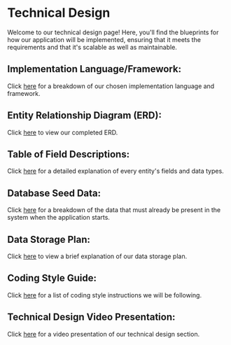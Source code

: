 # Technical Design

Welcome to our technical design page! Here, you'll find the blueprints for how our application will be implemented, ensuring that it meets the requirements and that it's scalable as well as maintainable.

## Implementation Language/Framework:

Click [here]() for a breakdown of our chosen implementation language and framework.

## Entity Relationship Diagram (ERD):

Click [here]() to view our completed ERD.

## Table of Field Descriptions:

Click [here]() for a detailed explanation of every entity's fields and data types.

## Database Seed Data:

Click [here]() for a breakdown of the data that must already be present in the system when the application starts.

## Data Storage Plan:

Click [here]() to view a brief explanation of our data storage plan.

## Coding Style Guide:

Click [here]() for a list of coding style instructions we will be following.

## Technical Design Video Presentation:

Click [here]() for a video presentation of our technical design section.
